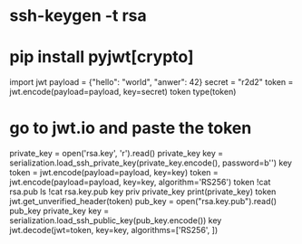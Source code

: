 # ssh-keygen -t rsa
# pip install pyjwt[crypto]


import jwt
payload = {"hello": "world", "anwer": 42}
secret = "r2d2"
token = jwt.encode(payload=payload, key=secret)
token
type(token)
# go to jwt.io and paste the token

private_key = open('rsa.key', 'r').read()
private_key
key = serialization.load_ssh_private_key(private_key.encode(), password=b'')
key
token = jwt.encode(payload=payload, key=key)
token = jwt.encode(payload=payload, key=key, algorithm='RS256')
token
!cat rsa.pub
ls
!cat rsa.key.pub
key
priv
private_key
print(private_key)
token
jwt.get_unverified_header(token)
pub_key = open("rsa.key.pub").read()
pub_key
private_key
key = serialization.load_ssh_public_key(pub_key.encode())
key
jwt.decode(jwt=token, key=key, algorithms=['RS256', ])


